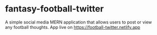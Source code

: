 # fantasy-football-twitter
A simple social media MERN application that allows users to post or view any football thoughts. App live on https://football-twitter.netlify.app
